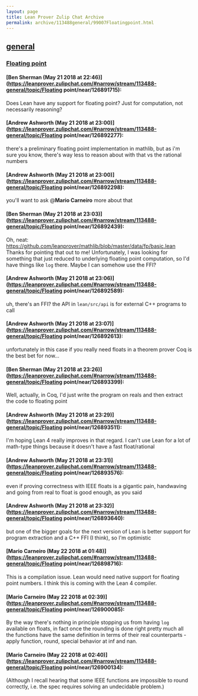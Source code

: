 ```yaml
---
layout: page
title: Lean Prover Zulip Chat Archive 
permalink: archive/113488general/99007Floatingpoint.html
---
```


## [general](index.html)
### [Floating point](99007Floatingpoint.html)

#### [Ben Sherman (May 21 2018 at 22:46)](https://leanprover.zulipchat.com/#narrow/stream/113488-general/topic/Floating point/near/126891715):
Does Lean have any support for floating point? Just for computation, not necessarily reasoning?

#### [Andrew Ashworth (May 21 2018 at 23:00)](https://leanprover.zulipchat.com/#narrow/stream/113488-general/topic/Floating point/near/126892277):
there's a preliminary floating point implementation in mathlib, but as i'm sure you know, there's way less to reason about with that vs the rational numbers

#### [Andrew Ashworth (May 21 2018 at 23:00)](https://leanprover.zulipchat.com/#narrow/stream/113488-general/topic/Floating point/near/126892298):
you'll want to ask @**Mario Carneiro** more about that

#### [Ben Sherman (May 21 2018 at 23:03)](https://leanprover.zulipchat.com/#narrow/stream/113488-general/topic/Floating point/near/126892439):
Oh, neat: https://github.com/leanprover/mathlib/blob/master/data/fp/basic.lean
Thanks for pointing that out to me!
Unfortunately, I was looking for something that just reduced to underlying floating point computation, so I'd have things like `log` there. Maybe I can somehow use the FFI?

#### [Andrew Ashworth (May 21 2018 at 23:06)](https://leanprover.zulipchat.com/#narrow/stream/113488-general/topic/Floating point/near/126892589):
uh, there's an FFI? the API in `lean/src/api` is for external C++ programs to call

#### [Andrew Ashworth (May 21 2018 at 23:07)](https://leanprover.zulipchat.com/#narrow/stream/113488-general/topic/Floating point/near/126892613):
unfortunately in this case if you really need floats in a theorem prover Coq is the best bet for now...

#### [Ben Sherman (May 21 2018 at 23:26)](https://leanprover.zulipchat.com/#narrow/stream/113488-general/topic/Floating point/near/126893399):
Well, actually, in Coq, I'd just write the program on reals and then extract the code to floating point

#### [Andrew Ashworth (May 21 2018 at 23:29)](https://leanprover.zulipchat.com/#narrow/stream/113488-general/topic/Floating point/near/126893511):
I'm hoping Lean 4 really improves in that regard. I can't use Lean for a lot of math-type things because it doesn't have a fast float/rational

#### [Andrew Ashworth (May 21 2018 at 23:31)](https://leanprover.zulipchat.com/#narrow/stream/113488-general/topic/Floating point/near/126893576):
even if proving correctness with IEEE floats is a gigantic pain, handwaving and going from real to float is good enough, as you said

#### [Andrew Ashworth (May 21 2018 at 23:32)](https://leanprover.zulipchat.com/#narrow/stream/113488-general/topic/Floating point/near/126893640):
but one of the bigger goals for the next version of Lean is better support for program extraction and a C++ FFI (I think), so I'm optimistic

#### [Mario Carneiro (May 22 2018 at 01:48)](https://leanprover.zulipchat.com/#narrow/stream/113488-general/topic/Floating point/near/126898716):
This is a compilation issue. Lean would need native support for floating point numbers. I think this is coming with the Lean 4 compiler.

#### [Mario Carneiro (May 22 2018 at 02:39)](https://leanprover.zulipchat.com/#narrow/stream/113488-general/topic/Floating point/near/126900085):
By the way there's nothing in principle stopping us from having `log` available on floats, in fact once the rounding is done right pretty much all the functions have the same definition in terms of their real counterparts - apply function, round, special behavior at inf and nan.

#### [Mario Carneiro (May 22 2018 at 02:40)](https://leanprover.zulipchat.com/#narrow/stream/113488-general/topic/Floating point/near/126900134):
(Although I recall hearing that some IEEE functions are impossible to round correctly, i.e. the spec requires solving an undecidable problem.)


